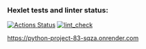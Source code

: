 ### Hexlet tests and linter status:
[![Actions Status](https://github.com/kamusia/python-project-83/actions/workflows/hexlet-check.yml/badge.svg)](https://github.com/kamusia/python-project-83/actions)
[![lint_check](https://github.com/kamusia/python-project-83/actions/workflows/my_workflow.yml/badge.svg)](https://github.com/kamusia/python-project-83/actions/workflows/my_workflow.yml)


https://python-project-83-sqza.onrender.com
